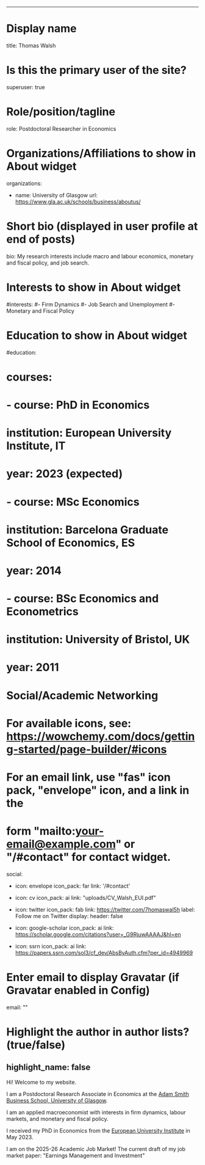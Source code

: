  ---
# Display name
title: Thomas Walsh

# Is this the primary user of the site?
superuser: true

# Role/position/tagline
role: Postdoctoral Researcher in Economics

# Organizations/Affiliations to show in About widget
organizations:
- name: University of Glasgow
  url: https://www.gla.ac.uk/schools/business/aboutus/

# Short bio (displayed in user profile at end of posts)
bio: My research interests include macro and labour economics, monetary and fiscal policy, and job search.

# Interests to show in About widget
#interests:
#- Firm Dynamics
#- Job Search and Unemployment
#- Monetary and Fiscal Policy

# Education to show in About widget
#education:
#  courses:
#  - course: PhD in Economics
#    institution: European University Institute, IT
#    year: 2023 (expected)
#  - course: MSc Economics
#    institution: Barcelona Graduate School of Economics, ES
#    year: 2014
#  - course: BSc Economics and Econometrics
#    institution: University of Bristol, UK
#    year: 2011

# Social/Academic Networking
# For available icons, see: https://wowchemy.com/docs/getting-started/page-builder/#icons
#   For an email link, use "fas" icon pack, "envelope" icon, and a link in the
#   form "mailto:your-email@example.com" or "/#contact" for contact widget.
social:
- icon: envelope
  icon_pack: far
  link: '/#contact'

- icon: cv
  icon_pack: ai
  link: "uploads/CV_Walsh_EUI.pdf"

- icon: twitter
  icon_pack: fab
  link: https://twitter.com/7homaswal5h
  label: Follow me on Twitter
  display:
    header: false

- icon: google-scholar
  icon_pack: ai
  link: https://scholar.google.com/citations?user=_G9RjuwAAAAJ&hl=en

- icon: ssrn
  icon_pack: ai
  link: https://papers.ssrn.com/sol3/cf_dev/AbsByAuth.cfm?per_id=4949969


# Enter email to display Gravatar (if Gravatar enabled in Config)
email: ""

# Highlight the author in author lists? (true/false)
highlight_name: false
---

Hi! Welcome to my website.

I am a Postdoctoral Research Associate in Economics at the <a href="https://www.gla.ac.uk/schools/business/aboutus/" target="_blank"> Adam Smith Business School, University of Glasgow</a>.

I am an applied macroeconomist with interests in firm dynamics, labour markets, and monetary and fiscal policy.

I received my PhD in Economics from the <a href="https://www.eui.eu/en/academic-units/department-of-economics" target="_blank">European University Institute</a>
 in May 2023.

I am on the 2025-26 Academic Job Market! The current draft of my job market paper: "Earnings Management and Investment"

<link rel="stylesheet" href="https://cdnjs.cloudflare.com/ajax/libs/font-awesome/6.2.1/css/all.min.css">

